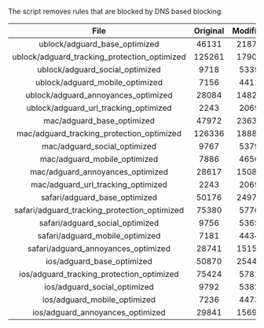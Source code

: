 The script removes rules that are blocked by DNS based blocking.


| File | Original | Modified |
|:----:|:-----:|:-----:|
| ublock/adguard_base_optimized | 46131 | 21872 |
| ublock/adguard_tracking_protection_optimized | 125261 | 17907 |
| ublock/adguard_social_optimized | 9718 | 5339 |
| ublock/adguard_mobile_optimized | 7156 | 4411 |
| ublock/adguard_annoyances_optimized | 28084 | 14829 |
| ublock/adguard_url_tracking_optimized | 2243 | 2069 |
| mac/adguard_base_optimized | 47972 | 23635 |
| mac/adguard_tracking_protection_optimized | 126336 | 18885 |
| mac/adguard_social_optimized | 9767 | 5379 |
| mac/adguard_mobile_optimized | 7886 | 4656 |
| mac/adguard_annoyances_optimized | 28617 | 15085 |
| mac/adguard_url_tracking_optimized | 2243 | 2069 |
| safari/adguard_base_optimized | 50176 | 24978 |
| safari/adguard_tracking_protection_optimized | 75380 | 5776 |
| safari/adguard_social_optimized | 9756 | 5365 |
| safari/adguard_mobile_optimized | 7181 | 4434 |
| safari/adguard_annoyances_optimized | 28741 | 15157 |
| ios/adguard_base_optimized | 50870 | 25440 |
| ios/adguard_tracking_protection_optimized | 75424 | 5781 |
| ios/adguard_social_optimized | 9792 | 5382 |
| ios/adguard_mobile_optimized | 7236 | 4473 |
| ios/adguard_annoyances_optimized | 29841 | 15696 |